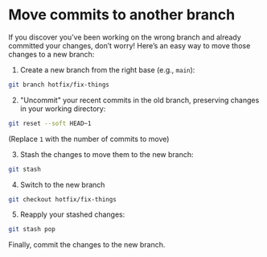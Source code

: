 # Move commits to another branch 

If you discover you’ve been working on the wrong branch and already committed your changes, don’t worry! 
Here’s an easy way to move those changes to a new branch:

1. Create a new branch from the right base (e.g., `main`):

```bash
git branch hotfix/fix-things
```

2. "Uncommit" your recent commits in the old branch, preserving changes in your working directory:

```bash
git reset --soft HEAD~1
```
(Replace `1` with the number of commits to move)

3. Stash the changes to move them to the new branch:

```bash
git stash
```

4. Switch to the new branch
   
```bash
git checkout hotfix/fix-things
```

5. Reapply your stashed changes:
   
```bash
git stash pop
```
Finally, commit the changes to the new branch.

